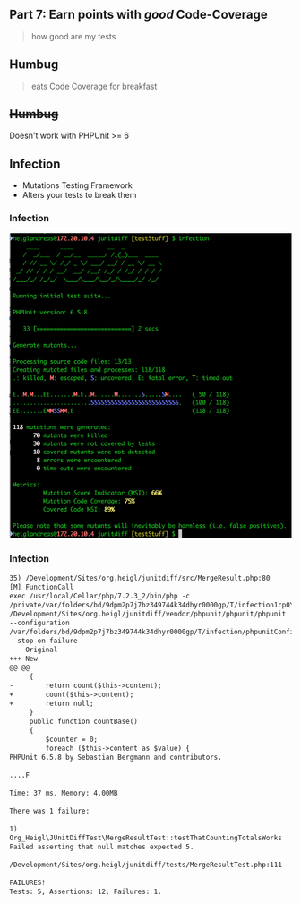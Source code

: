 ## Part 7: Earn points with *good* Code-Coverage

> how good are my tests



## Humbug

> eats Code Coverage for breakfast



## ~~Humbug~~

Doesn't work with PHPUnit >= 6



## Infection

* Mutations Testing Framework
* Alters your tests to break them



### Infection

![Humbug](../base/img/infection.png)



### Infection

```
35) /Development/Sites/org.heigl/junitdiff/src/MergeResult.php:80    [M] FunctionCall
exec /usr/local/Cellar/php/7.2.3_2/bin/php -c /private/var/folders/bd/9dpm2p7j7bz349744k34dhyr0000gp/T/infection1cp0YM /Development/Sites/org.heigl/junitdiff/vendor/phpunit/phpunit/phpunit --configuration /var/folders/bd/9dpm2p7j7bz349744k34dhyr0000gp/T/infection/phpunitConfiguration.832197d1bac0bada9f60ee1b5b59dab7.infection.xml --stop-on-failure
--- Original
+++ New
@@ @@
     {
-        return count($this->content);
+        count($this->content);
+        return null;
     }
     public function countBase()
     {
         $counter = 0;
         foreach ($this->content as $value) {
PHPUnit 6.5.8 by Sebastian Bergmann and contributors.

....F

Time: 37 ms, Memory: 4.00MB

There was 1 failure:

1) Org_Heigl\JUnitDiffTest\MergeResultTest::testThatCountingTotalsWorks
Failed asserting that null matches expected 5.

/Development/Sites/org.heigl/junitdiff/tests/MergeResultTest.php:111

FAILURES!
Tests: 5, Assertions: 12, Failures: 1.
```
